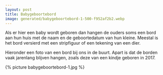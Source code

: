 ```yaml
---
layout: post
title: Babygeboortebord
image: generated/babygeboortebord-1-500-f952af2b2.webp
---
```


Als er hier een baby wordt geboren dan hangen de ouders soms een bord aan hun huis met de naam en de geboortedatum van hun kleine. Meestal is het bord versierd met een stripfiguur of een tekening van een dier.

Hieronder een foto van een bord bij ons in de buurt. Apart is dat de borden vaak jarenlang blijven hangen, zoals deze van een kindje geboren in 2017.

{% picture babygeboortebord-1.jpg %}
